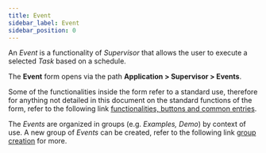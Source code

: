 ```yaml
---
title: Event
sidebar_label: Event
sidebar_position: 0
---
```


An *Event* is a functionality of *Supervisor* that allows the user to execute a selected *Task* based on a schedule.

The **Event** form opens via the path **Application > Supervisor > Events**.

Some of the functionalities inside the form refer to a standard use, therefore for anything not detailed in this document on the standard functions of the form, refer to the following link [functionalities, buttons and common entries](/docs/guide/common).

The *Events* are organized in groups (e.g. *Examples, Demo*) by context of use. A new group of *Events* can be created, refer to the following link [group creation](../../group-creation) for more.
